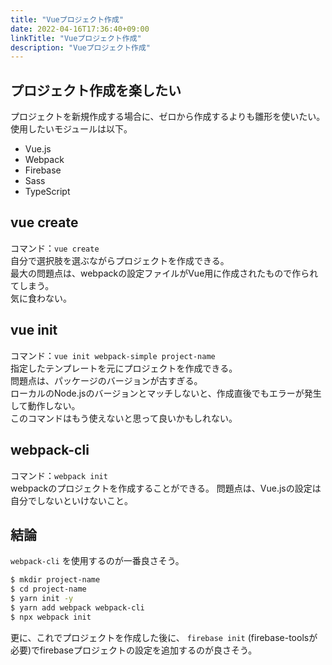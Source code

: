 ```yaml
---
title: "Vueプロジェクト作成"
date: 2022-04-16T17:36:40+09:00
linkTitle: "Vueプロジェクト作成"
description: "Vueプロジェクト作成"
---
```


## プロジェクト作成を楽したい
プロジェクトを新規作成する場合に、ゼロから作成するよりも雛形を使いたい。  
使用したいモジュールは以下。
- Vue.js
- Webpack
- Firebase
- Sass
- TypeScript


## vue create
コマンド：`vue create`  
自分で選択肢を選ぶながらプロジェクトを作成できる。  
最大の問題点は、webpackの設定ファイルがVue用に作成されたもので作られてしまう。  
気に食わない。

## vue init
コマンド：`vue init webpack-simple project-name`  
指定したテンプレートを元にプロジェクトを作成できる。  
問題点は、パッケージのバージョンが古すぎる。  
ローカルのNode.jsのバージョンとマッチしないと、作成直後でもエラーが発生して動作しない。  
このコマンドはもう使えないと思って良いかもしれない。  

## webpack-cli
コマンド：`webpack init`  
webpackのプロジェクトを作成することができる。
問題点は、Vue.jsの設定は自分でしないといけないこと。

## 結論
`webpack-cli` を使用するのが一番良さそう。

```sh
$ mkdir project-name
$ cd project-name
$ yarn init -y
$ yarn add webpack webpack-cli
$ npx webpack init
```

更に、これでプロジェクトを作成した後に、 `firebase init` (firebase-toolsが必要)でfirebaseプロジェクトの設定を追加するのが良さそう。


